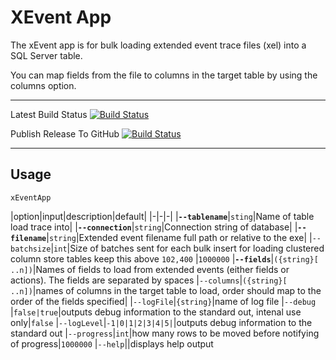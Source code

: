 # XEvent App
The xEvent app is for bulk loading extended event trace files (xel) into a SQL Server table.

You can map fields from the file to columns in the target table by using the columns option. 

---
Latest Build Status
[![Build Status](https://dev.azure.com/sabinio/sabin.io%20public/_apis/build/status/sabinio.sabinio.sqltest?branchName=master)](https://dev.azure.com/sabinio/sabin.io%20public/_build/latest?definitionId=263&branchName=master)

Publish Release To GitHub
[![Build Status](https://dev.azure.com/sabinio/sabin.io%20public/_apis/build/status/sabinio.sabinio.sqltest?branchName=master&stageName=PublishToGitHub)](https://dev.azure.com/sabinio/sabin.io%20public/_build/latest?definitionId=263&branchName=master)

---
## Usage


```
xEventApp 
```
|option|input|description|default|
|-|-|-|
|**`--tablename`**|`sting`|Name of table load trace into|
|**`--connection`**|`string`|Connection string of database|
|**`--filename`**|`string`|Extended event filename full path or relative to the exe|
|`--batchsize`|`int`|Size of batches sent for each bulk insert for loading clustered column store tables keep this above `102,400` |`1000000`
|**`--fields`**|`({string}[ ..n])`|Names of fields to load from extended events (either fields or actions). The fields are separated by spaces
|`--columns`|`({string}[ ..n])`|names of columns in the target table to load, order should map to the order of the fields specified|
|`--logFile`|`{string}`|name of log file
|`--debug` |`false|true`|outputs debug information to the standard out, intenal use only|`false`
|`--logLevel`|`-1|0|1|2|3|4|5|`|outputs debug information to the standard out
|`--progress`|`int`|how many rows to be moved before notifying of progress|`1000000`
|`--help`||displays help output
